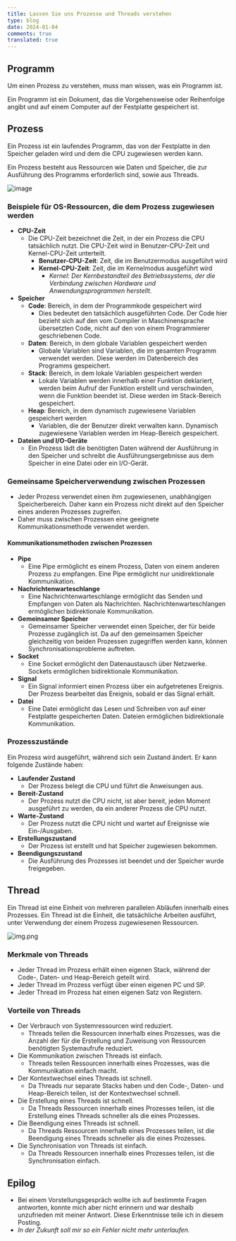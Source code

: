 ```yaml
---
title: Lassen Sie uns Prozesse und Threads verstehen
type: blog
date: 2024-01-04
comments: true
translated: true
---
```

## Programm
Um einen Prozess zu verstehen, muss man wissen, was ein Programm ist.

Ein Programm ist ein Dokument, das die Vorgehensweise oder Reihenfolge angibt und auf einem Computer auf der Festplatte gespeichert ist.

## Prozess
Ein Prozess ist ein laufendes Programm, das von der Festplatte in den Speicher geladen wird und dem die CPU zugewiesen werden kann.

Ein Prozess besteht aus Ressourcen wie Daten und Speicher, die zur Ausführung des Programms erforderlich sind, sowie aus Threads.

![image](/images/computer_science/img.png)

### Beispiele für OS-Ressourcen, die dem Prozess zugewiesen werden
- **CPU-Zeit**
  - Die CPU-Zeit bezeichnet die Zeit, in der ein Prozess die CPU tatsächlich nutzt. Die CPU-Zeit wird in Benutzer-CPU-Zeit und Kernel-CPU-Zeit unterteilt.
    - **Benutzer-CPU-Zeit**: Zeit, die im Benutzermodus ausgeführt wird
    - **Kernel-CPU-Zeit**: Zeit, die im Kernelmodus ausgeführt wird
      - _Kernel: Der Kernbestandteil des Betriebssystems, der die Verbindung zwischen Hardware und Anwendungsprogrammen herstellt._
- **Speicher**
  - **Code**: Bereich, in dem der Programmkode gespeichert wird
    - Dies bedeutet den tatsächlich ausgeführten Code. Der Code hier bezieht sich auf den vom Compiler in Maschinensprache übersetzten Code, nicht auf den von einem Programmierer geschriebenen Code.
  - **Daten**: Bereich, in dem globale Variablen gespeichert werden
    - Globale Variablen sind Variablen, die im gesamten Programm verwendet werden. Diese werden im Datenbereich des Programms gespeichert.
  - **Stack**: Bereich, in dem lokale Variablen gespeichert werden
    - Lokale Variablen werden innerhalb einer Funktion deklariert, werden beim Aufruf der Funktion erstellt und verschwinden, wenn die Funktion beendet ist. Diese werden im Stack-Bereich gespeichert.
  - **Heap**: Bereich, in dem dynamisch zugewiesene Variablen gespeichert werden
    - Variablen, die der Benutzer direkt verwalten kann. Dynamisch zugewiesene Variablen werden im Heap-Bereich gespeichert.
- **Dateien und I/O-Geräte**
  - Ein Prozess lädt die benötigten Daten während der Ausführung in den Speicher und schreibt die Ausführungsergebnisse aus dem Speicher in eine Datei oder ein I/O-Gerät.

### Gemeinsame Speicherverwendung zwischen Prozessen
- Jeder Prozess verwendet einen ihm zugewiesenen, unabhängigen Speicherbereich. Daher kann ein Prozess nicht direkt auf den Speicher eines anderen Prozesses zugreifen.
- Daher muss zwischen Prozessen eine geeignete Kommunikationsmethode verwendet werden.

#### Kommunikationsmethoden zwischen Prozessen
- **Pipe**
  - Eine Pipe ermöglicht es einem Prozess, Daten von einem anderen Prozess zu empfangen. Eine Pipe ermöglicht nur unidirektionale Kommunikation.
- **Nachrichtenwarteschlange**
  - Eine Nachrichtenwarteschlange ermöglicht das Senden und Empfangen von Daten als Nachrichten. Nachrichtenwarteschlangen ermöglichen bidirektionale Kommunikation.
- **Gemeinsamer Speicher**
  - Gemeinsamer Speicher verwendet einen Speicher, der für beide Prozesse zugänglich ist. Da auf den gemeinsamen Speicher gleichzeitig von beiden Prozessen zugegriffen werden kann, können Synchronisationsprobleme auftreten.
- **Socket**
  - Eine Socket ermöglicht den Datenaustausch über Netzwerke. Sockets ermöglichen bidirektionale Kommunikation.
- **Signal**
  - Ein Signal informiert einen Prozess über ein aufgetretenes Ereignis. Der Prozess bearbeitet das Ereignis, sobald er das Signal erhält.
- **Datei**
  - Eine Datei ermöglicht das Lesen und Schreiben von auf einer Festplatte gespeicherten Daten. Dateien ermöglichen bidirektionale Kommunikation.

### Prozesszustände
Ein Prozess wird ausgeführt, während sich sein Zustand ändert. Er kann folgende Zustände haben:

- **Laufender Zustand**
  - Der Prozess belegt die CPU und führt die Anweisungen aus.
- **Bereit-Zustand**
  - Der Prozess nutzt die CPU nicht, ist aber bereit, jeden Moment ausgeführt zu werden, da ein anderer Prozess die CPU nutzt.
- **Warte-Zustand**
  - Der Prozess nutzt die CPU nicht und wartet auf Ereignisse wie Ein-/Ausgaben.
- **Erstellungszustand**
  - Der Prozess ist erstellt und hat Speicher zugewiesen bekommen.
- **Beendigungszustand**
  - Die Ausführung des Prozesses ist beendet und der Speicher wurde freigegeben.

## Thread
Ein Thread ist eine Einheit von mehreren parallelen Abläufen innerhalb eines Prozesses. Ein Thread ist die Einheit, die tatsächliche Arbeiten ausführt, unter Verwendung der einem Prozess zugewiesenen Ressourcen.

![img.png](/images/computer_science/process.png)

### Merkmale von Threads
- Jeder Thread im Prozess erhält einen eigenen Stack, während der Code-, Daten- und Heap-Bereich geteilt wird.
- Jeder Thread im Prozess verfügt über einen eigenen PC und SP.
- Jeder Thread im Prozess hat einen eigenen Satz von Registern.

### Vorteile von Threads
- Der Verbrauch von Systemressourcen wird reduziert.
  - Threads teilen die Ressourcen innerhalb eines Prozesses, was die Anzahl der für die Erstellung und Zuweisung von Ressourcen benötigten Systemaufrufe reduziert.
- Die Kommunikation zwischen Threads ist einfach.
  - Threads teilen Ressourcen innerhalb eines Prozesses, was die Kommunikation einfach macht.
- Der Kontextwechsel eines Threads ist schnell.
  - Da Threads nur separate Stacks haben und den Code-, Daten- und Heap-Bereich teilen, ist der Kontextwechsel schnell.
- Die Erstellung eines Threads ist schnell.
  - Da Threads Ressourcen innerhalb eines Prozesses teilen, ist die Erstellung eines Threads schneller als die eines Prozesses.
- Die Beendigung eines Threads ist schnell.
  - Da Threads Ressourcen innerhalb eines Prozesses teilen, ist die Beendigung eines Threads schneller als die eines Prozesses.
- Die Synchronisation von Threads ist einfach.
  - Da Threads Ressourcen innerhalb eines Prozesses teilen, ist die Synchronisation einfach.

## Epilog
- Bei einem Vorstellungsgespräch wollte ich auf bestimmte Fragen antworten, konnte mich aber nicht erinnern und war deshalb unzufrieden mit meiner Antwort. Diese Erkenntnisse teile ich in diesem Posting.
- _In der Zukunft soll mir so ein Fehler nicht mehr unterlaufen._